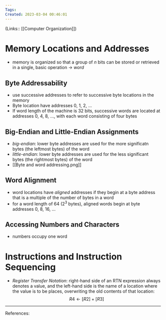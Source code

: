 ```yaml
---
Tags: 
Created: 2023-03-04 00:46:01
---
```

(Links:: [[Computer Organization]])
# Memory Locations and Addresses
- memory is organized so that a group of $n$ bits can be stored or retrieved in a single, basic operation -> *word*
## Byte Addressability
- use successive addresses to refer to successive byte locations in the memory
- Byte location have addresses 0, 1, 2, ...
- If word length of the machine is 32 bits, successive words are located at addresses 0, 4, 8, ..., with each word consisting of four bytes
## Big-Endian and Little-Endian Assignments
- *big-endian*: lower byte addresses are used for the more significatn bytes (the leftmost bytes) of the word
- *little-endian*: lower byte addresses are used for the less significant bytes (the rightmost bytes) of the word
- [[Byte and word addressing.png]]
## Word Alignment
- word locations have *aligned* addresses if they begin at a byte address that is a multiple of the number of bytes in a word
- for a word length of 64 ($2^3$ bytes), aligned words begin at byte addresses 0, 8, 16, ...
## Accessing Numbers and Characters
- numbers occupy one word
# Instructions and Instruction Sequencing
- *Register Transfer Notation*: right-hand side of an RTN expression always denotes a value, and the left-hand side is the name of a location where the value is to be places, overwriting the old contents of that location: $$R4 \leftarrow [R2]+[R3]$$

---
References: